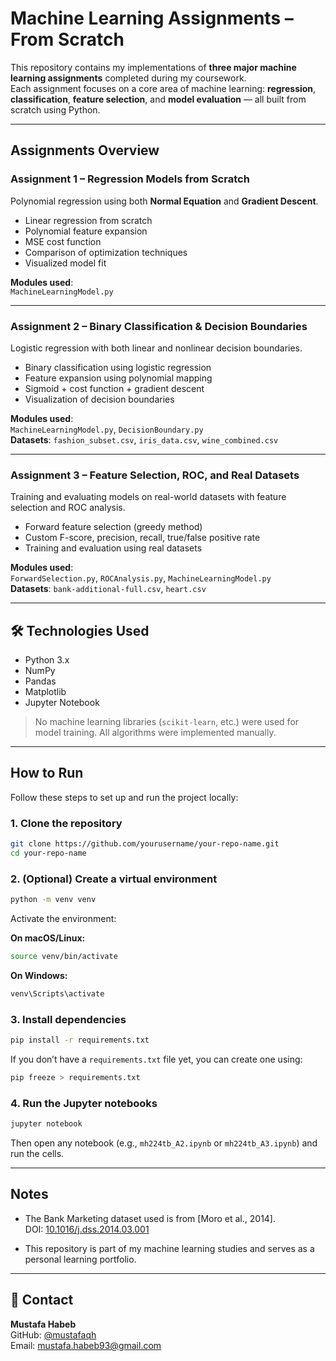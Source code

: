#  Machine Learning Assignments – From Scratch

This repository contains my implementations of **three major machine learning assignments** completed during my coursework.  
Each assignment focuses on a core area of machine learning: **regression**, **classification**, **feature selection**, and **model evaluation** — all built from scratch using Python.

---

##  Assignments Overview

### Assignment 1 – Regression Models from Scratch

Polynomial regression using both **Normal Equation** and **Gradient Descent**.

- Linear regression from scratch  
- Polynomial feature expansion  
- MSE cost function  
- Comparison of optimization techniques  
- Visualized model fit

**Modules used**:  
`MachineLearningModel.py`

---

### Assignment 2 – Binary Classification & Decision Boundaries

Logistic regression with both linear and nonlinear decision boundaries.

- Binary classification using logistic regression  
- Feature expansion using polynomial mapping  
- Sigmoid + cost function + gradient descent  
- Visualization of decision boundaries

**Modules used**:  
`MachineLearningModel.py`, `DecisionBoundary.py`  
**Datasets**: `fashion_subset.csv`, `iris_data.csv`, `wine_combined.csv`

---

### Assignment 3 – Feature Selection, ROC, and Real Datasets

Training and evaluating models on real-world datasets with feature selection and ROC analysis.

- Forward feature selection (greedy method)  
- Custom F-score, precision, recall, true/false positive rate  
- Training and evaluation using real datasets

**Modules used**:  
`ForwardSelection.py`, `ROCAnalysis.py`, `MachineLearningModel.py`  
**Datasets**: `bank-additional-full.csv`, `heart.csv`

---

## 🛠️ Technologies Used

- Python 3.x  
- NumPy  
- Pandas  
- Matplotlib  
- Jupyter Notebook

>  No machine learning libraries (`scikit-learn`, etc.) were used for model training. All algorithms were implemented manually.

---

##  How to Run

Follow these steps to set up and run the project locally:

### 1. Clone the repository

```bash
git clone https://github.com/yourusername/your-repo-name.git
cd your-repo-name
```

### 2. (Optional) Create a virtual environment

```bash
python -m venv venv
```

Activate the environment:

**On macOS/Linux:**

```bash
source venv/bin/activate
```

**On Windows:**

```bash
venv\Scripts\activate
```

### 3. Install dependencies

```bash
pip install -r requirements.txt
```

If you don’t have a `requirements.txt` file yet, you can create one using:

```bash
pip freeze > requirements.txt
```

### 4. Run the Jupyter notebooks

```bash
jupyter notebook
```

Then open any notebook (e.g., `mh224tb_A2.ipynb` or `mh224tb_A3.ipynb`) and run the cells.

---

##  Notes

- The Bank Marketing dataset used is from [Moro et al., 2014].  
  DOI: [10.1016/j.dss.2014.03.001](http://dx.doi.org/10.1016/j.dss.2014.03.001)

- This repository is part of my machine learning studies and serves as a personal learning portfolio.

---

## 📧 Contact

**Mustafa Habeb**  
GitHub: [@mustafaqh](https://github.com/yourusername)  
Email: mustafa.habeb93@gmail.com

